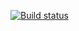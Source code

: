 [![Build status](https://ci.appveyor.com/api/projects/status/ftlepbkfil720hum?svg=true)](https://ci.appveyor.com/project/MashaRodionova/pageobjects)